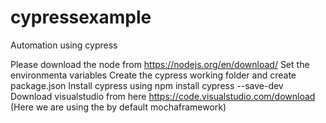 # cypressexample
Automation using cypress

Please download the node from 
https://nodejs.org/en/download/
Set the environmenta variables
Create the cypress working folder and create package.json
Install cypress using npm install cypress --save-dev
Download visualstudio from here
https://code.visualstudio.com/download
(Here we are using the by default mochaframework)
